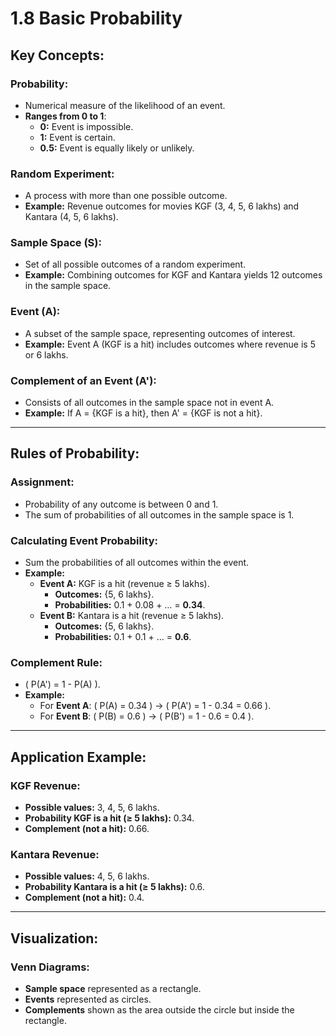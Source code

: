 # 1.8 Basic Probability

## Key Concepts:

### Probability:
- Numerical measure of the likelihood of an event.
- **Ranges from 0 to 1**:
  - **0:** Event is impossible.
  - **1:** Event is certain.
  - **0.5:** Event is equally likely or unlikely.

### Random Experiment:
- A process with more than one possible outcome.
- **Example:** Revenue outcomes for movies KGF (3, 4, 5, 6 lakhs) and Kantara (4, 5, 6 lakhs).

### Sample Space (S):
- Set of all possible outcomes of a random experiment.
- **Example:** Combining outcomes for KGF and Kantara yields 12 outcomes in the sample space.

### Event (A):
- A subset of the sample space, representing outcomes of interest.
- **Example:** Event A (KGF is a hit) includes outcomes where revenue is 5 or 6 lakhs.

### Complement of an Event (A'):
- Consists of all outcomes in the sample space not in event A.
- **Example:** If A = {KGF is a hit}, then A' = {KGF is not a hit}.

---

## Rules of Probability:

### Assignment:
- Probability of any outcome is between 0 and 1.
- The sum of probabilities of all outcomes in the sample space is 1.

### Calculating Event Probability:
- Sum the probabilities of all outcomes within the event.
- **Example:**
  - **Event A:** KGF is a hit (revenue ≥ 5 lakhs).
    - **Outcomes:** {5, 6 lakhs}.
    - **Probabilities:** 0.1 + 0.08 + … = **0.34**.
  - **Event B:** Kantara is a hit (revenue ≥ 5 lakhs).
    - **Outcomes:** {5, 6 lakhs}.
    - **Probabilities:** 0.1 + 0.1 + … = **0.6**.

### Complement Rule:
- \( P(A') = 1 - P(A) \).
- **Example:**
  - For **Event A**: \( P(A) = 0.34 \) → \( P(A') = 1 - 0.34 = 0.66 \).
  - For **Event B**: \( P(B) = 0.6 \) → \( P(B') = 1 - 0.6 = 0.4 \).

---

## Application Example:

### KGF Revenue:
- **Possible values:** 3, 4, 5, 6 lakhs.
- **Probability KGF is a hit (≥ 5 lakhs):** 0.34.
- **Complement (not a hit):** 0.66.

### Kantara Revenue:
- **Possible values:** 4, 5, 6 lakhs.
- **Probability Kantara is a hit (≥ 5 lakhs):** 0.6.
- **Complement (not a hit):** 0.4.

---

## Visualization:

### Venn Diagrams:
- **Sample space** represented as a rectangle.
- **Events** represented as circles.
- **Complements** shown as the area outside the circle but inside the rectangle.
